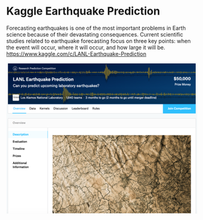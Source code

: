# Kaggle Earthquake Prediction

Forecasting earthquakes is one of the most important problems in Earth science because of their devastating consequences. Current scientific studies related to earthquake forecasting focus on three key points: when the event will occur, where it will occur, and how large it will be.
https://www.kaggle.com/c/LANL-Earthquake-Prediction

<p align="center">
  <img src="https://github.com/Machine-Learning-Tokyo/Kaggle/blob/master/Earthquake_Prediction/earthquake_pred.png" width="600">
</p>

